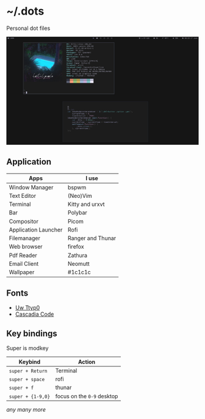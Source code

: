 # ~/.dots

Personal dot files

![](screens/screen.png)

## Application

| Apps                 | I use             |
| -------------------- | ----------------- |
| Window Manager       | bspwm             |
| Text Editor          | (Neo)Vim          |
| Terminal             | Kitty and urxvt   |
| Bar                  | Polybar           |
| Compositor           | Picom             |
| Application Launcher | Rofi              |
| Filemanager          | Ranger and Thunar |
| Web browser          | firefox           |
| Pdf Reader           | Zathura           |
| Email Client         | Neomutt           |
| Wallpaper            | #1c1c1c           |

## Fonts

- [Uw Ttyp0](https://people.mpi-inf.mpg.de/~uwe/misc/uw-ttyp0/)
- [Cascadia Code](https://github.com/microsoft/cascadia-code.git)

## Key bindings

Super is modkey

| Keybind             | Action                          |
| ------------------- | ------------------------------- |
| `super + Return`    | Terminal                        |
| `super + space`     | rofi                            |
| `super + f`         | thunar                          |
| `super + {1-9,0}`   | focus on the `0-9` desktop      |

*any many more*
